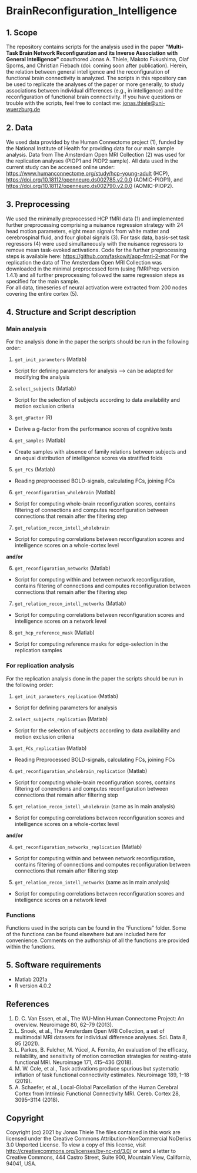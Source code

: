 # BrainReconfiguration_Intelligence

## 1. Scope
The repository contains scripts for the analysis used in the paper **"Multi-Task Brain Network Reconfiguration and its Inverse Association with General Intelligence"** coauthored Jonas A. Thiele, Makoto Fukushima, Olaf Sporns, and Christian Fiebach (doi: coming soon after publication). Herein, the relation between general intelligence and the reconfiguration of functional brain connectivity is analyzed.
The scripts in this repository can be used to replicate the analyses of the paper or more generally, to study associations between individual differences (e.g., in intelligence) and the reconfiguration of functional brain connectivity.
If you have questions or trouble with the scripts, feel free to contact me: jonas.thiele@uni-wuerzburg.de
## 2. Data
We used data provided by the Human Connectome project (1), funded by the National Institute of Health for providing data for our main sample analysis. Data from The Amsterdam Open MRI Collection (2) was used for the replication analyses (PIOP1 and PIOP2 sample).
All data used in the current study can be accessed online under: https://www.humanconnectome.org/study/hcp-young-adult (HCP), https://doi.org/10.18112/openneuro.ds002785.v2.0.0 (AOMIC-PIOP1), and https://doi.org/10.18112/openneuro.ds002790.v2.0.0 (AOMIC-PIOP2).
## 3. Preprocessing
We used the minimally preprocessed HCP fMRI data (1) and implemented further preprocessing comprising a nuisance regression strategy with 24 head motion parameters, eight mean signals from white matter and cerebrospinal fluid, and four global signals (3). For task data, basis-set task regressors (4) were used simultaneously with the nuisance regressors to remove mean task-evoked activations.
Code for the further preprocessing steps is available here: https://github.com/faskowit/app-fmri-2-mat
For the replication the data of The Amsterdam Open MRI Collection was downloaded in the minimal preprocessed form (using fMRIPrep version 1.4.1) and all further preprocessing followed the same regression steps as specified for the main sample.  
For all data, timeseries of neural activation were extracted from 200 nodes covering the entire cortex (5).
## 4. Structure and Script description
### Main analysis
For the analysis done in the paper the scripts should be run in the following order:
1.	`get_init_parameters` (Matlab)
  - Script for defining parameters for analysis --> can be adapted for modifying the analysis
  
  
2.	`select_subjects` (Matlab)
  - Script for the selection of subjects according to data availability and motion exclusion criteria
  
3.	`get_gFactor` (R)
  - Derive a g-factor from the performance scores of cognitive tests
  
4.	`get_samples` (Matlab)
  - Create samples with absence of family relations between subjects and an equal distribution of intelligence scores via stratified folds
  
5.	`get_FCs` (Matlab)
  - Reading preprocessed BOLD-signals, calculating FCs, joining FCs
  
6.	`get_reconfiguration_wholebrain` (Matlab)
  - Script for computing whole-brain reconfiguration scores, contains filtering of connections and computes reconfiguration between connections that remain after the filtering step
7.	`get_relation_recon_intell_wholebrain`
  - Script for computing correlations between reconfiguration scores and intelligence scores on a whole-cortex level


**and/or**


6.	`get_reconfiguration_networks` (Matlab)
  - Script for computing within and between network reconfiguration, contains filtering of connections and computes reconfiguration between connections that remain after the filtering step
7.	`get_relation_recon_intell_networks` (Matlab)
  - Script for computing correlations between reconfiguration scores and intelligence scores on a network level
  
8.	 `get_hcp_reference_mask` (Matlab)
  - Script for computing reference masks for edge-selection in the replication samples
  
### For replication analysis

For the replication analysis done in the paper the scripts should be run in the following order:

1.	`get_init_parameters_replication` (Matlab)
  - Script for defining parameters for analysis
2.	`select_subjects_replication` (Matlab)
  - Script for the selection of subjects according to data availability and motion exclusion criteria
3.	`get_FCs_replication` (Matlab)
  - Reading Preprocessed BOLD-signals, calculating FCs, joining FCs
4.	`get_reconfiguration_wholebrain_replication` (Matlab)
  - Script for computing whole-brain reconfiguration scores, contains filtering of conenctions and computes reconfiguration between connections that remain after filtering step
5.	`get_relation_recon_intell_wholebrain` (same as in main analysis)
  - Script for computing correlations between reconfiguration scores and intelligence scores on a whole-cortex level 


**and/or**


4.	`get_reconfiguration_networks_replication` (Matlab)
  - Script for computing within and between network reconfiguration, contains filtering of connections and computes reconfiguration between connections that remain after filtering step
5.	`get_relation_recon_intell_networks` (same as in main analysis)
  - Script for computing correlations between reconfiguration scores and intelligence scores on a network level

### Functions 

Functions used in the scripts can be found in the “Functions” folder. Some of the functions can be found elsewhere but are included here for convenience. Comments on the authorship of all the functions are provided within the functions.

## 5. Software requirements
-	Matlab 2021a
-	R version 4.0.2

## References
1.	D. C. Van Essen, et al., The WU-Minn Human Connectome Project: An overview. Neuroimage 80, 62–79 (2013).
2.	L. Snoek, et al., The Amsterdam Open MRI Collection, a set of multimodal MRI datasets for individual difference analyses. Sci. Data 8, 85 (2021).
3.	L. Parkes, B. Fulcher, M. Yücel, A. Fornito, An evaluation of the efficacy, reliability, and sensitivity of motion correction strategies for resting-state functional MRI. Neuroimage 171, 415–436 (2018).
4.	M. W. Cole, et al., Task activations produce spurious but systematic inflation of task functional connectivity estimates. Neuroimage 189, 1–18 (2019).
5.	A. Schaefer, et al., Local-Global Parcellation of the Human Cerebral Cortex from Intrinsic Functional Connectivity MRI. Cereb. Cortex 28, 3095–3114 (2018).

## Copyright
Copyright (cc) 2021 by Jonas Thiele
The files contained in this work are licensed under the Creative Commons Attribution-NonCommercial NoDerivs 3.0 Unported License. To view a copy of this license, visit http://creativecommons.org/licenses/by-nc-nd/3.0/ or send a letter to Creative Commons, 444 Castro Street, Suite 900, Mountain View, California, 94041, USA.
